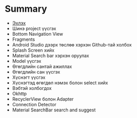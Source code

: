 # Summary

* [Эхлэх](README.md)
* Шинэ project үүсгэх
* Bottom Navigation View
* Fragments
* Android Studio дээрх төслөө хэрхэн Github-тай холбох
* Splash Screen хийх
* Material Search bar хэрхэн оруулах
* Model үүсгэх
* Өгөгдлийн сантай ажиллах
* Өгөгдлийн сан үүсгэх
* Хүснэгт үүсгэх
* Хүснэгтэд өгөгдөл нэмэх болон select хийх
* Вэбтэй холбогдох
* Okhttp
* RecyclerView болон Adapter
* Connection Detector
* Material SearchBar search and suggest

